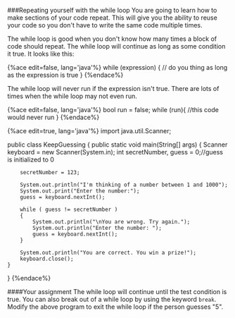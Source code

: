 <!--djw:done-->
###Repeating yourself with the while loop
You are going to learn how to make sections of your code repeat. This will give you the ability to reuse your code so you don't have to write the same code multiple times.

The while loop is good when you don't know how many times a block of code should repeat. The while loop will continue as long as some condition it true. It looks like this:

{%ace edit=false, lang='java'%}
while (expression) {
 // do you thing as long as the expression is true
}
{%endace%}

The while loop will never run if the expression isn't true. There are lots of times when the while loop may not even run.

{%ace edit=false, lang='java'%}
bool run = false;
while (run){
    //this code would never run
}
{%endace%}


{%ace edit=true, lang='java'%}
import java.util.Scanner;

public class KeepGuessing {
	public static void main(String[] args) {
		Scanner keyboard = new Scanner(System.in);
		int secretNumber, guess = 0;//guess is initialized to 0
		
		secretNumber = 123;
		
		System.out.println("I'm thinking of a number between 1 and 1000");
		System.out.print("Enter the number:");
		guess = keyboard.nextInt();
		
		while ( guess != secretNumber )
		{
			System.out.println("\nYou are wrong. Try again.");
			System.out.println("Enter the number: ");
			guess = keyboard.nextInt();
		}
		
		System.out.println("You are correct. You win a prize!");
		keyboard.close();
	}
}
{%endace%}


####Your assignment
The while loop will continue until the test condition is true. You can also break out of a while loop by using the keyword ```break```. Modify the above program to exit the while loop if the person guesses "5".

